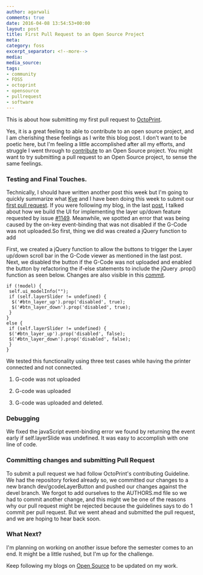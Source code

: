 ```yaml
---
author: agarwali
comments: true
date: 2016-04-08 13:54:53+00:00
layout: post
title: First Pull Request to an Open Source Project
meta:
category: foss
excerpt_separator: <!--more-->
media:
media_source:
tags:
- community
- FOSS
- octoprint
- opensource
- pullrequest
- software
---
```




This is about how submitting my first pull request to [OctoPrint](http://octoprint.org).

Yes, it is a great feeling to able to contribute to an open source project, and I am cherishing these feelings as I write this blog post. I don't want to be poetic here, but I'm feeling a little accomplished after all my efforts, and struggle I went through to<!--more--> [contribute](https://iamishwar.wordpress.com/2016/01/20/getting-started-with-contributing-to-open-source-software/) to an Open Source project. You might want to try submitting a pull request to an Open Source project, to sense the same feelings.




### Testing and Final Touches.


Technically, I should have written another post this week but I'm going to quickly summarize what [Kye](http://hooverkblog.wordpress.com) and I have been doing this week to submit our [first pull request](https://github.com/foosel/OctoPrint/pull/1306). If you were following my blog, in the last [post](https://iamishwar.wordpress.com/2016/04/04/building-the-right-ui-and-spotting-errors/), I talked about how we build the UI for implementing the layer up/down feature requested by issue [#1149](https://github.com/foosel/OctoPrint/issues/1149). Meanwhile, we spotted an error that was being caused by the on-key event-binding that was not disabled if the G-Code was not uploaded.So first, thing we did was created a jQuery function to add

First, we created a jQuery function to allow the buttons to trigger the Layer up/down scroll bar in the G-Code viewer as mentioned in the last post. Next, we disabled the button if the G-Code was not uploaded and enabled the button by refactoring the if-else statements to include the jQuery .prop() function as seen below. Changes are also visible in this [commit](https://github.com/agarwali/OctoPrint/commit/e5a8d4ad94d89d8316b3cd0b1aa9672555eb1ab1).


    if (!model) {
     self.ui_modelInfo("");
     if (self.layerSlider != undefined) {
      $('#btn_layer_up').prop('disabled', true);
      $('#btn_layer_down').prop('disabled', true);
     }
    }
    else {
     if (self.layerSlider != undefined) {
     $('#btn_layer_up').prop('disabled', false);
     $('#btn_layer_down').prop('disabled', false);
     }
    }


We tested this functionality using three test cases while having the printer connected and not connected.




  1. G-code was not uploaded


  2. G-code was uploaded


  3. G-code was uploaded and deleted.




### Debugging


We fixed the javaScript event-binding error we found by returning the event early if self.layerSlide was undefined. It was easy to accomplish with one line of code.


### Committing changes and submitting Pull Request


To submit a pull request we had follow OctoPrint's contributing Guideline. We had the repository forked already so, we committed our changes to a new branch dev/gcodeLayerButton and pushed our changes against the devel branch. We forgot to add ourselves to the AUTHORS.md file so we had to commit another change, and this might we be one of the reasons why our pull request might be rejected because the guidelines says to do 1 commit per pull request. But we went ahead and submitted the pull request, and we are hoping to hear back soon.


### What Next?


I'm planning on working on another issue before the semester comes to an end. It might be a little rushed, but I'm up for the challenge.

Keep following my blogs on [Open Source](https://iamishwar.wordpress.com/category/foss-engineering/) to be updated on my work.
